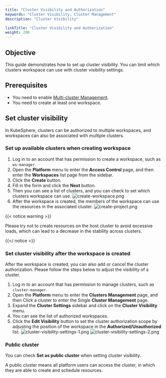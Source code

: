 ```yaml
---
title: "Cluster Visibility and Authorization"
keywords: "Cluster Visibility, Cluster Management"
description: "Cluster Visibility"

linkTitle: "Cluster Visibility and Authorization"
weight: 200
---
```


## Objective
This guide demonstrates how to set up cluster visibility. You can limit which clusters workspace can use with cluster visibility settings.

## Prerequisites
* You need to enable [Multi-cluster Management](/docs/multicluster-management/enable-multicluster/direct-connection/).
* You need to create at least one workspace.

## Set cluster visibility

In KubeSphere, clusters can be authorized to multiple workspaces, and workspaces can also be associated with multiple clusters.

### Set up available clusters when creating workspace

1. Log in to an account that has permission to create a workspace, such as `ws-manager`.
2. Open the **Platform** menu to enter the **Access Control** page, and then enter the **Workspaces** list page from the sidebar.
3. Click the **Create** button.
4. Fill in the form and click the **Next** button.
5. Then you can see a list of clusters, and you can check to set which clusters workspace can use.
![create-workspace.png](/images/docs/cluster-administration/create-workspace.png)
6. After the workspace is created, the members of the workspace can use the resources in the associated cluster.
![create-project.png](/images/docs/cluster-administration/create-project.png)

{{< notice warning >}}

Please try not to create resources on the host cluster to avoid excessive loads, which can lead to a decrease in the stability across clusters.

{{</ notice >}} 

### Set cluster visibility after the workspace is created

After the workspace is created, you can also add or cancel the cluster authorization. Please follow the steps below to adjust the visibility of a cluster.

1. Log in to an account that has permission to manage clusters, such as `cluster-manager`.
2. Open the **Platform** menu to enter the **Clusters Management** page, and then Click a cluster to enter the Single **Cluster Management** page.
3. Expand the **Cluster Settings** sidebar and click on the **Cluster Visibility** menu.
4. You can see the list of authorized workspaces.
5. Click the **Edit Visibility** button to set the cluster authorization scope by adjusting the position of the workspace in the **Authorized/Unauthorized** list.
![cluster-visibility-settings-1.png](/images/docs/cluster-administration/cluster-visibility-settings-1.png)
![cluster-visibility-settings-2.png](/images/docs/cluster-administration/cluster-visibility-settings-2.png)

### Public cluster

You can check **Set as public cluster** when setting cluster visibility.

A public cluster means all platform users can access the cluster, in which they are able to create and schedule resources.
